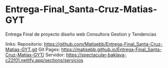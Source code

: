 # Entrega-Final_Santa-Cruz-Matias-GYT
Entrega Final de proyecto diseño web Consultora Gestion y Tendencias

links:
Repositorio: https://github.com/Matisebb/Entrega-Final_Santa-Cruz-Matias-GYT.git
Git Pages: https://matisebb.github.io/Entrega-Final_Santa-Cruz-Matias-GYT/
Servidor: https://spectacular-baklava-c22f01.netlify.app/sections/servicios


